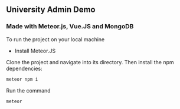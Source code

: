## University Admin Demo

### Made with Meteor.js, Vue.JS and MongoDB

To run the project on your local machine

- Install Meteor.JS

Clone the project and navigate into its directory. Then install the npm dependencies:

```bash
meteor npm i
```

Run the command

```bash
meteor
```
